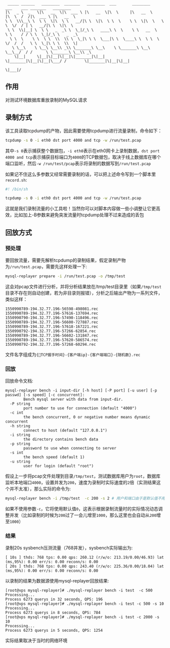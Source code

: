 ```
 _____ ______   ________  _______   ________  ___       ________      ___    ___ _______   ________     
|\   _ \  _   \|\   __  \|\  ___ \ |\   __  \|\  \     |\   __  \    |\  \  /  /|\  ___ \ |\   __  \    
\ \  \\\__\ \  \ \  \|\  \ \   __/|\ \  \|\  \ \  \    \ \  \|\  \   \ \  \/  / | \   __/|\ \  \|\  \   
 \ \  \\|__| \  \ \   _  _\ \  \_|/_\ \   ____\ \  \    \ \   __  \   \ \    / / \ \  \_|/_\ \   _  _\  
  \ \  \    \ \  \ \  \\  \\ \  \_|\ \ \  \___|\ \  \____\ \  \ \  \   \/  /  /   \ \  \_|\ \ \  \\  \| 
   \ \__\    \ \__\ \__\\ _\\ \_______\ \__\    \ \_______\ \__\ \__\__/  / /      \ \_______\ \__\\ _\ 
    \|__|     \|__|\|__|\|__|\|_______|\|__|     \|_______|\|__|\|__|\___/ /        \|_______|\|__|\|__|
                                                                    \|___|/                             
```
## 作用
对测试环境数据库重放录制的MySQL请求

## 录制方式
该工具读取tcpdump的产物，因此需要使用tcpdump进行流量录制，命令如下：
```sh
tcpdump -s 0 -i eth0 dst port 4000 and tcp -w /run/test.pcap
```
其中`-s 0`表示捕获整个数据包，`-i eth0`表示在eth0网卡上录制数据，`dst port 4000 and tcp`表示捕获目标端口为`4000`的TCP数据包，取决于线上数据库在哪个端口监听，然后`-w /run/test/pcap`表示将录制的数据写到`/run/test.pcap`

如果记不住这么多参数又经常需要录制的话，可以把上述命令写到一个脚本里`record.sh`:
```sh
#! /bin/sh

tcpdump -s 0 -i eth0 dst port 4000 and tcp -w /run/test.pcap
```
这就是我们录制流量的小工具啦！当然你可以对脚本内容做一些小调整让它更高效，比如加上-B参数来避免突发流量时tcpdump处理不过来造成的丢包

## 回放方式
### 预处理
要回放流量，需要先解析tcpdump的录制结果，假定录制产物为`/run/test.pcap`，需要先这样处理一下:
```sh
mysql-replayer prepare -i /run/test.pcap -o /tmp/test
```
这会对pcap文件进行分析，并将分析结果放在/tmp/test目录里（如果`/tmp/test`目录不存在则自动创建，若为非目录则报错），分析之后输出产物为一系列文件，类似这样：
```
1550990789-194.32.77.196-56598-498081.rec
1550990789-194.32.77.196-57616-137694.rec
1550990790-194.32.77.196-57490-118496.rec
1550990789-194.32.77.196-56600-727887.rec
1550990789-194.32.77.196-57618-167221.rec
1550990792-194.32.77.196-57266-62854.rec
1550990789-194.32.77.196-56602-131847.rec
1550990789-194.32.77.196-57620-586574.rec  
1550990792-194.32.77.196-57268-60294.rec
```
文件名字组成为`{TCP握手时间}-{客户端ip}-{客户端端口}-{随机数}.rec`
### 回放
回放命令文档:
```
mysql-replayer bench -i input-dir [-h host] [-P port] [-u user] [-p passwd] [-s speed] [-c concurrent]:
        Bench mysql server with data from input-dir.
  -P string
        port number to use for connection (default "4000")
  -c int
        the bench concurrent, 0 or negative number means dynamic concurrent
  -h string
        connect to host (default "127.0.0.1")
  -i string
        the directory contains bench data
  -p string
        password to use when connecting to server
  -s int
        the bench speed (default 1)
  -u string
        user for login (default "root")
```
假设上一步将pcap文件处理到目录`/tmp/test`，测试数据库用户为`root`，数据库监听本地端口`4000`，设置并发为`200`，速度为录制时实际速度的`2`倍（实测结果这个并不太准），那么实际的命令为:
```sh
mysql-replayer bench -i /tmp/test  -c 200 -s 2 # 用户和端口由于是默认值不用填
```
如果不使用参数`-c`，它将使用默认值`0`，这表示根据录制流量时的实际情况动态调整并发（比如录制的时候为`200`过了一会儿增至`1000`，那么这里也会自动从`200`增至`1000`）

### 结果
录制20s sysbench压测流量（768并发），sysbench实际输出为:
```
[ 10s ] thds: 768 tps: 0.00 qps: 260.12 (r/w/o: 213.19/0.00/46.93) lat (ms,95%): 0.00 err/s: 0.00 reconn/s: 0.00
[ 20s ] thds: 768 tps: 0.00 qps: 243.40 (r/w/o: 225.36/0.00/18.04) lat (ms,95%): 0.00 err/s: 0.00 reconn/s: 0.00
```
以录制的结果为数据源使用mysql-replayer回放结果:
```
[root@vps mysql-replayer]# ./mysql-replayer bench -i test  -c 500
Processing...
Process 6273 querys in 32 seconds, QPS: 196
[root@vps mysql-replayer]# ./mysql-replayer bench -i test -c 500 -s 10
Processing...
Process 6273 querys in 8 seconds, QPS: 784
[root@vps mysql-replayer]# ./mysql-replayer bench -i test -c 2000 -s 10
Processing...
Process 6273 querys in 5 seconds, QPS: 1254
```
实际结果取决于当时的网络环境